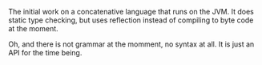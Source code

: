 The initial work on a concatenative language that runs on the JVM.  It does static type checking, but uses reflection instead of compiling to byte code at the moment.

Oh, and there is not grammar at the momment, no syntax at all.  It is just an API for the time being.
